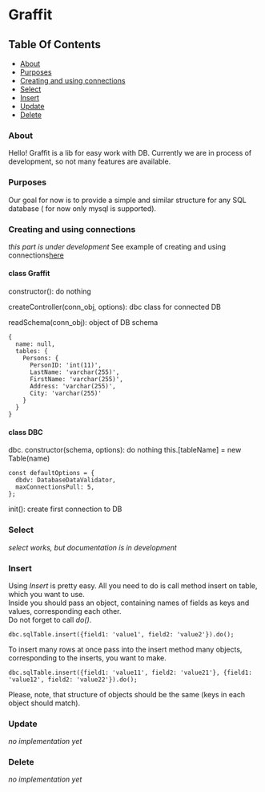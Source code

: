 # Graffit #  
## Table Of Contents ##
- [About](#about)  
- [Purposes](#purposes)
- [Creating and using connections](#creating-and-using-connections)  
- [Select](#select)  
- [Insert](#insert)  
- [Update](#update)  
- [Delete](#delete)  
### About ###
Hello! Graffit is a lib for easy work with DB. Currently we are in process of development, so not many features are available.  

### Purposes ###
Our goal for now is to provide a simple and similar structure for any SQL database ( for now only mysql is supported).

### Creating and using connections ###  
*this part is under development*
See example of creating and using connections[here](example.js)
#### class Graffit ####

constructor(): do nothing

createController(conn_obj, options): dbc class for connected DB

readSchema(conn_obj): object of DB schema

```
{
  name: null,
  tables: {
    Persons: {
      PersonID: 'int(11)',
      LastName: 'varchar(255)',
      FirstName: 'varchar(255)',
      Address: 'varchar(255)',
      City: 'varchar(255)'
    }
  }
}
```

#### class DBC ####

dbc.
constructor(schema, options): do nothing
this.[tableName] = new Table(name)


```
const defaultOptions = {
  dbdv: DatabaseDataValidator,
  maxConnectionsPull: 5,
};
```

init(): create first connection to DB
### Select ###
*select works, but documentation is in development*
### Insert ###
Using *Insert* is pretty easy. All you need to do is call method insert on table, which you want to use.  
Inside you should pass an object, containing names of fields as keys and values, corresponding each other.  
Do not forget to call *do()*.
```
dbc.sqlTable.insert({field1: 'value1', field2: 'value2'}).do();
```
To insert many rows at once pass into the insert method many objects, corresponding to the inserts, you want to make.  
```
dbc.sqlTable.insert({field1: 'value11', field2: 'value21'}, {field1: 'value12', field2: 'value22'}).do();
```
Please, note, that structure of objects should be the same (keys in each object should match).
### Update ###
*no implementation yet*
### Delete ###
*no implementation yet*

